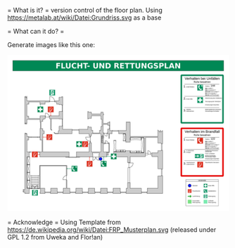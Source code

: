 = What is it? =
version control of the floor plan. Using https://metalab.at/wiki/Datei:Grundriss.svg as a base

= What can it do? =

Generate images like this one:

![Flucht- und Rettungsplan](rettungsplan.png)


= Acknowledge =
Using Template from https://de.wikipedia.org/wiki/Datei:FRP_Musterplan.svg (released under GPL 1.2 from Uweka and Flor!an)
